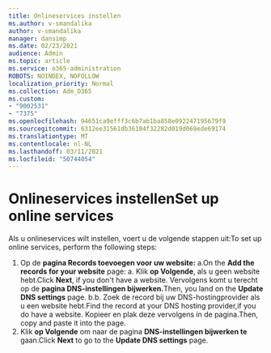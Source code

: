 ```yaml
---
title: Onlineservices instellen
ms.author: v-smandalika
author: v-smandalika
manager: dansimp
ms.date: 02/23/2021
audience: Admin
ms.topic: article
ms.service: o365-administration
ROBOTS: NOINDEX, NOFOLLOW
localization_priority: Normal
ms.collection: Adm_O365
ms.custom:
- "9002531"
- "7375"
ms.openlocfilehash: 94651ca9efff3c6b7ab1ba858e092247195679f9
ms.sourcegitcommit: 6312ee31561db36104f32282d019d069ede69174
ms.translationtype: MT
ms.contentlocale: nl-NL
ms.lasthandoff: 03/11/2021
ms.locfileid: "50744054"
---
```

# <a name="set-up-online-services"></a><span data-ttu-id="19a0c-102">Onlineservices instellen</span><span class="sxs-lookup"><span data-stu-id="19a0c-102">Set up online services</span></span>

<span data-ttu-id="19a0c-103">Als u onlineservices wilt instellen, voert u de volgende stappen uit:</span><span class="sxs-lookup"><span data-stu-id="19a0c-103">To set up online services, perform the following steps:</span></span>

1. <span data-ttu-id="19a0c-104">Op de **pagina Records toevoegen voor uw website:** a.</span><span class="sxs-lookup"><span data-stu-id="19a0c-104">On the **Add the records for your website** page: a.</span></span> <span data-ttu-id="19a0c-105">Klik **op Volgende**, als u geen website hebt.</span><span class="sxs-lookup"><span data-stu-id="19a0c-105">Click **Next**, if you don't have a website.</span></span> <span data-ttu-id="19a0c-106">Vervolgens komt u terecht op de **pagina DNS-instellingen bijwerken.**</span><span class="sxs-lookup"><span data-stu-id="19a0c-106">Then, you land on the **Update DNS settings** page.</span></span>
    <span data-ttu-id="19a0c-107">b.</span><span class="sxs-lookup"><span data-stu-id="19a0c-107">b.</span></span> <span data-ttu-id="19a0c-108">Zoek de record bij uw DNS-hostingprovider als u een website hebt.</span><span class="sxs-lookup"><span data-stu-id="19a0c-108">Find the record at your DNS hosting provider,if you do have a website.</span></span> <span data-ttu-id="19a0c-109">Kopieer en plak deze vervolgens in de pagina.</span><span class="sxs-lookup"><span data-stu-id="19a0c-109">Then, copy and paste it into the page.</span></span>
2. <span data-ttu-id="19a0c-110">Klik **op Volgende** om naar de pagina **DNS-instellingen bijwerken te** gaan.</span><span class="sxs-lookup"><span data-stu-id="19a0c-110">Click **Next** to go to the **Update DNS settings** page.</span></span>